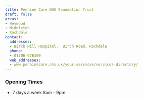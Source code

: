 ```yaml
---
title: Pennine Care NHS Foundation Trust
draft: false
areas:
- Heywood
- Middleton
- Rochdale
contact:
  addresses:
  - Birch Hill Hospital,  Birch Road, Rochdale
  phone:
  - 01706 676100
  web_addresses:
  - www.penninecare.nhs.uk/your-services/services-directory/
---
```


### Opening Times
* 7 days a week 8am - 9pm

